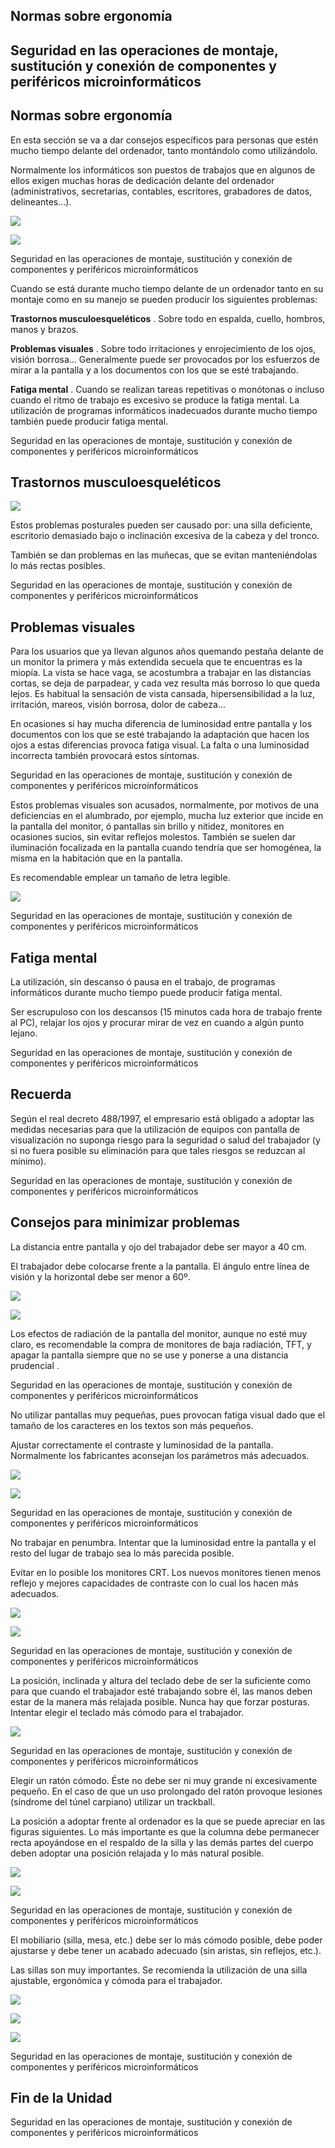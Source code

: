 ## Normas sobre ergonomía

## Seguridad en las operaciones de montaje, sustitución y conexión de componentes y periféricos microinformáticos

## Normas sobre ergonomía

En esta sección se va a dar consejos específicos para personas que estén mucho tiempo delante del ordenador, tanto montándolo como utilizándolo\.

Normalmente los informáticos son puestos de trabajos que en algunos de ellos exigen muchas horas de dedicación delante del ordenador \(administrativos, secretarias, contables, escritores, grabadores de datos, delineantes…\)\.

![](img/6_Ergonomia0.jpg)

![](img/6_Ergonomia1.jpg)

Seguridad en las operaciones de montaje, sustitución y conexión de componentes y periféricos microinformáticos

Cuando se está durante mucho tiempo delante de un ordenador tanto en su montaje como en su manejo se pueden producir los siguientes problemas:

__Trastornos musculoesqueléticos__ \. Sobre todo en espalda, cuello, hombros, manos y brazos\.

__Problemas visuales__ \. Sobre todo irritaciones y enrojecimiento de los ojos, visión borrosa… Generalmente puede ser provocados por los esfuerzos de mirar a la pantalla y a los documentos con los que se esté trabajando\.

__Fatiga mental__ \. Cuando se realizan tareas repetitivas o monótonas o incluso cuando  el ritmo de trabajo es excesivo se produce la fatiga mental\. La utilización de programas informáticos inadecuados durante mucho tiempo también puede producir fatiga mental\.

Seguridad en las operaciones de montaje, sustitución y conexión de componentes y periféricos microinformáticos

## Trastornos musculoesqueléticos

![](img/6_Ergonomia2.jpg)

Estos problemas posturales pueden ser causado por: una silla deficiente, escritorio demasiado bajo o inclinación  excesiva de la cabeza y del tronco\.

También se dan problemas en las muñecas, que se evitan manteniéndolas lo más rectas posibles\.

Seguridad en las operaciones de montaje, sustitución y conexión de componentes y periféricos microinformáticos

## Problemas visuales

Para los usuarios que ya llevan algunos años quemando pestaña delante de un monitor la primera y más extendida secuela que te encuentras es la miopía\. La vista se hace vaga, se acostumbra a trabajar en las distancias cortas, se deja de parpadear, y cada vez resulta más borroso lo que queda lejos\. Es habitual la sensación de vista cansada, hipersensibilidad a la luz, irritación, mareos, visión borrosa, dolor de cabeza…

En ocasiones si hay mucha diferencia de luminosidad entre pantalla y los documentos con los que se esté trabajando la adaptación que hacen los ojos a estas diferencias provoca fatiga visual\. La falta o una luminosidad incorrecta también provocará estos síntomas\.

Seguridad en las operaciones de montaje, sustitución y conexión de componentes y periféricos microinformáticos

Estos problemas visuales son acusados, normalmente, por motivos de una  deficiencias en el alumbrado, por ejemplo,  mucha luz exterior que incide en la pantalla del monitor, ó pantallas sin brillo y nitidez, monitores en ocasiones sucios, sin evitar reflejos molestos\. También se suelen dar iluminación focalizada en la pantalla cuando tendría que ser homogénea, la misma en la habitación que en la pantalla\.

Es recomendable emplear un tamaño de letra legible\.

![](img/6_Ergonomia3.jpg)

Seguridad en las operaciones de montaje, sustitución y conexión de componentes y periféricos microinformáticos

## Fatiga mental

La utilización, sin descanso ó pausa en el trabajo, de programas informáticos durante mucho tiempo puede producir fatiga mental\.

Ser escrupuloso con los descansos \(15 minutos cada hora de trabajo frente al PC\), relajar los ojos y procurar mirar de vez en cuando a algún punto lejano\.

Seguridad en las operaciones de montaje, sustitución y conexión de componentes y periféricos microinformáticos

## Recuerda

Según el real decreto 488/1997, el empresario está obligado a adoptar las medidas necesarias para que la utilización de equipos con pantalla de visualización no suponga riesgo para la seguridad o salud del trabajador \(y si no fuera posible su eliminación para que tales riesgos se reduzcan al mínimo\)\.

Seguridad en las operaciones de montaje, sustitución y conexión de componentes y periféricos microinformáticos

## Consejos para minimizar problemas

La distancia entre pantalla y ojo del trabajador debe ser mayor a 40 cm\.

El trabajador debe colocarse frente a la pantalla\. El ángulo entre línea de visión y la horizontal debe ser menor a 60º\.

![](img/6_Ergonomia4.jpg)

![](img/6_Ergonomia5.jpg)

Los efectos de radiación de la pantalla del monitor, aunque no esté muy claro, es recomendable la compra de monitores de baja radiación, TFT, y apagar la pantalla siempre que no se use y ponerse a una distancia prudencial \.

Seguridad en las operaciones de montaje, sustitución y conexión de componentes y periféricos microinformáticos

No utilizar pantallas muy pequeñas, pues provocan fatiga visual dado que el tamaño de los caracteres en los textos son más pequeños\.

Ajustar correctamente el contraste y luminosidad de la pantalla\. Normalmente los fabricantes aconsejan los parámetros más adecuados\.

![](img/6_Ergonomia6.jpg)

![](img/6_Ergonomia7.jpg)

Seguridad en las operaciones de montaje, sustitución y conexión de componentes y periféricos microinformáticos

No trabajar en penumbra\. Intentar que la luminosidad entre la pantalla y el resto del lugar de trabajo sea lo más parecida posible\.

Evitar en lo posible los monitores CRT\. Los nuevos monitores tienen menos reflejo y mejores capacidades de contraste con lo cual los hacen más adecuados\.

![](img/6_Ergonomia8.png)

![](img/6_Ergonomia9.jpg)

Seguridad en las operaciones de montaje, sustitución y conexión de componentes y periféricos microinformáticos

La posición, inclinada y altura del teclado debe de ser la suficiente como para que cuando el trabajador esté trabajando sobre él, las manos deben estar de la manera más relajada posible\. Nunca hay que forzar posturas\. Intentar elegir el teclado más cómodo para el trabajador\.

![](img/6_Ergonomia10.jpg)

Seguridad en las operaciones de montaje, sustitución y conexión de componentes y periféricos microinformáticos

Elegir un ratón cómodo\. Éste no debe ser ni muy grande ni excesivamente pequeño\. En el caso de que un uso prolongado del ratón provoque lesiones \(síndrome del túnel carpiano\) utilizar un trackball\.

La posición a adoptar frente al ordenador es la que se puede apreciar en las figuras siguientes\. Lo más importante es que la columna debe permanecer recta apoyándose en el respaldo de la silla y las demás partes del cuerpo deben adoptar una posición relajada y lo más natural posible\.

![](img/6_Ergonomia11.jpg)

![](img/6_Ergonomia12.jpg)

Seguridad en las operaciones de montaje, sustitución y conexión de componentes y periféricos microinformáticos

El mobiliario \(silla, mesa, etc\.\) debe ser lo más cómodo posible, debe poder ajustarse y debe tener un acabado adecuado \(sin aristas, sin reflejos, etc\.\)\.

Las sillas son muy importantes\. Se recomienda la utilización de una silla ajustable, ergonómica y cómoda para el trabajador\.

![](img/6_Ergonomia13.jpg)

![](img/6_Ergonomia14.jpg)

![](img/6_Ergonomia15.jpg)

Seguridad en las operaciones de montaje, sustitución y conexión de componentes y periféricos microinformáticos

## Fin de la Unidad

Seguridad en las operaciones de montaje, sustitución y conexión de componentes y periféricos microinformáticos

